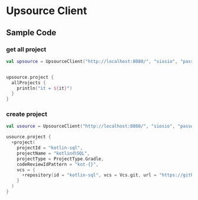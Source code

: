 # Upsource Client

## Sample Code

### get all project
```kotlin
val upsource = UpsourceClient("http://localhost:8080/", "siosio", "password")


upsource.project {
  allProjects {
    println("it = ${it}")
  }
}
```

### create project
```kotlin
val usource = UpsourceClient("http://localhost:8080/", "siosio", "password")

usource.project {
  +project(
    projectId = "kotlin-sql",
    projectName = "kotlinのSQL",
    projectType = ProjectType.Gradle,
    codeReviewIdPattern = "kot-{}",
    vcs = {
      +repository(id = "kotlin-sql", vcs = Vcs.git, url = "https://github.com/siosio/kotlin-sql")
    }
  )
}
```
